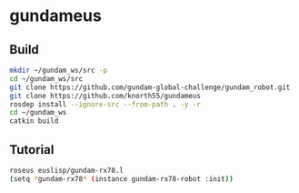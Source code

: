 # gundameus

## Build

```bash
mkdir ~/gundam_ws/src -p
cd ~/gundam_ws/src
git clone https://github.com/gundam-global-challenge/gundam_robot.git
git clone https://github.com/knorth55/gundameus
rosdep install --ignore-src --from-path . -y -r
cd ~/gundam_ws
catkin build
```

## Tutorial

```bash
roseus euslisp/gundam-rx78.l
(setq *gundam-rx78* (instance gundam-rx78-robot :init))
```
